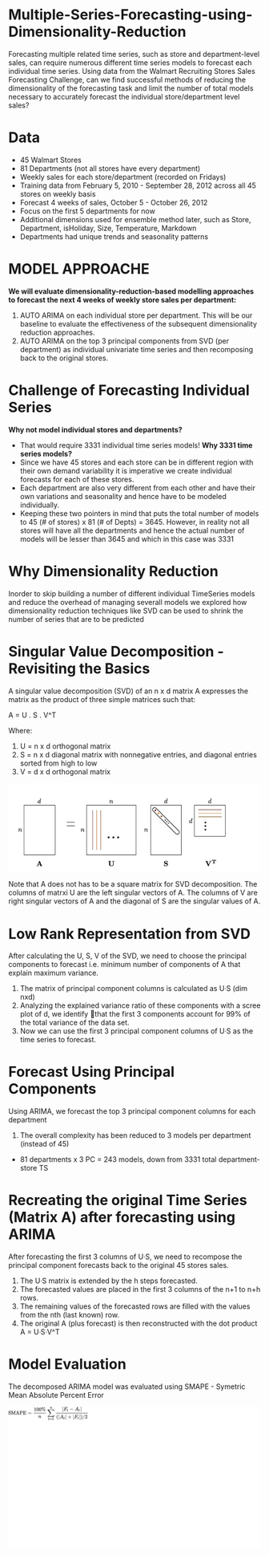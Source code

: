 # Multiple-Series-Forecasting-using-Dimensionality-Reduction
Forecasting multiple related time series, such as store and department-level sales, can require numerous different time series models to forecast each individual time series. Using data from the Walmart Recruiting Stores Sales Forecasting Challenge, can we find successful methods of reducing the dimensionality of the forecasting task and limit the number of total models necessary to accurately forecast the individual store/department level sales?

# Data

* 45 Walmart Stores
* 81 Departments (not all stores have every department)
* Weekly sales for each store/department (recorded on Fridays)
* Training data from February 5, 2010 - September 28, 2012 across all 45 stores on weekly basis
* Forecast 4 weeks of sales, October 5 - October 26, 2012 
* Focus on the first 5 departments for now
* Additional dimensions used for ensemble method later, such as Store, Department, isHoliday, Size, Temperature, Markdown
* Departments had unique trends and seasonality patterns

# MODEL APPROACHE

**We will evaluate dimensionality-reduction-based modelling approaches to forecast the next 4 weeks of weekly store sales per department:**
1. AUTO ARIMA on each individual store per department.  This will be our baseline to evaluate the effectiveness of the subsequent dimensionality reduction approaches.
2. AUTO ARIMA on the top 3 principal components from SVD (per department) as individual univariate time series and then recomposing back to the original stores.

# Challenge of Forecasting Individual Series

**Why  not model individual stores and departments?**
* That would require 3331 individual time series models! 
**Why 3331 time series models?**
* Since we have 45 stores and each store can be in different region with their own demand variability it is imperative we create individual forecasts for each of these stores.
* Each department are also very different from each other and have their own variations and seasonality and hence have to be modeled individually.
* Keeping these two pointers in mind that puts the total number of models to 45 (# of stores) x 81 (# of Depts) = 3645. However, in reality not all stores will have all the departments and hence the actual number of models will be lesser than 3645 and which in this case was 3331

# Why Dimensionality Reduction

Inorder to skip building a number of different individual TimeSeries models and reduce the overhead of managing severall models we explored how dimensionality reduction techniques like SVD can be used to shrink the number of series that are to be predicted

# Singular Value Decomposition - Revisiting the Basics

A singular value decomposition (SVD) of an n x d matrix A expresses the matrix as the product of three simple matrices such that:

A = U . S . V^T

Where:

1. U =  n x d orthogonal matrix 
2. S = n x d diagonal matrix with nonnegative entries, and diagonal entries sorted from high to low
3. V = d x d orthogonal matrix

![alt text](https://github.com/mishee90/Multiple-Series-Forecasting-using-Dimensionality-Reduction/blob/main/SVD.jpg)

Note that A does not has to be a square matrix for SVD decomposition. The columns of matrxi U are the left singular vectors of A. The columns of V are right singular vectors 
of A and the diagonal of S are the singular values of A.

# Low Rank Representation from SVD

After calculating the U, S, V of the SVD, we need to choose the principal components to forecast i.e. minimum number of components of A that explain maximum variance.
1. The matrix of principal component columns is calculated as UᐧS (dim nxd)
2. Analyzing the explained variance ratio of these components with a scree plot of d, we identify that the first 3 components account for 99% of the total variance of the data set.
3. Now we can use the first 3 principal component columns of UᐧS as the time series to forecast.

# Forecast Using Principal Components

Using ARIMA, we forecast the top 3 principal component columns for each department
1. The overall complexity has been reduced to 3 models per department (instead of 45)
* 81 departments x 3 PC = 243 models, down from 3331 total department-store TS

# Recreating the original Time Series (Matrix A) after forecasting using ARIMA

After forecasting the first 3 columns of UᐧS, we need to  recompose the principal component forecasts back to the original 45 stores sales.
1. The UᐧS matrix is extended by the h steps forecasted.
2. The forecasted values are placed in the first 3 columns of the n+1 to n+h rows.
3. The remaining values of the forecasted rows are filled with the values from the nth (last known) row.
4. The original A (plus forecast) is then reconstructed with the dot product A = UᐧSᐧV^T



# Model Evaluation

The decomposed ARIMA model was evaluated using SMAPE - Symetric Mean Absolute Percent Error

![alt text](https://github.com/mishee90/Multiple-Series-Forecasting-using-Dimensionality-Reduction/blob/main/SMAPE.jpg)
